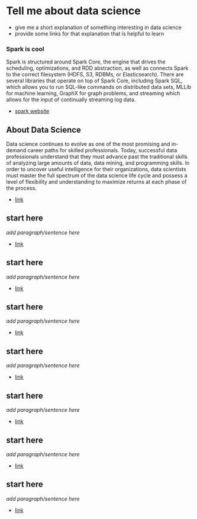 # Tell me about data science
- give me a short explanation of something interesting in data science
- provide some links for that explanation that is helpful to learn

### Spark is cool
Spark is structured around Spark Core, the engine that drives the scheduling, optimizations, and RDD abstraction, as well as connects Spark to the correct filesystem (HDFS, S3, RDBMs, or Elasticsearch). There are several libraries that operate on top of Spark Core, including Spark SQL, which allows you to run SQL-like commands on distributed data sets, MLLib for machine learning, GraphX for graph problems, and streaming which allows for the input of continually streaming log data.

- [spark website](https://logz.io/blog/hadoop-vs-spark/)


## About Data Science
Data science continues to evolve as one of the most promising and in-demand career paths for skilled professionals. Today, successful data professionals understand that they must advance past the traditional skills of analyzing large amounts of data, data mining, and programming skills. In order to uncover useful intelligence for their organizations, data scientists must master the full spectrum of the data science life cycle and possess a level of flexibility and understanding to maximize returns at each phase of the process.

- [link](https://ischoolonline.berkeley.edu/data-science/what-is-data-science/)

## start here
_add paragraph/sentence here_

- [link](link.com)


## start here
_add paragraph/sentence here_

- [link](link.com)

## start here
_add paragraph/sentence here_

- [link](link.com)

## start here
_add paragraph/sentence here_

- [link](link.com)

## start here
_add paragraph/sentence here_

- [link](link.com)


## start here
_add paragraph/sentence here_

- [link](link.com)

## start here
_add paragraph/sentence here_

- [link](link.com)